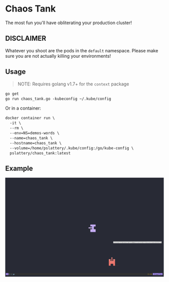 # Chaos Tank

The most fun you'll have obliterating your production cluster!

## DISCLAIMER

Whatever you shoot are the pods in the `default` namespace. Please make sure you are not actually killing your environments!

## Usage

> NOTE: Requires golang v1.7+ for the `context` package

```
go get
go run chaos_tank.go -kubeconfig ~/.kube/config 
```

Or in a container:

```
docker container run \
  -it \
  --rm \
  --env=NS=demos-words \
  --name=chaos_tank \
  --hostname=chaos_tank \
  --volume=/home/pslattery/.kube/config:/go/kube-config \
  pslattery/chaos_tank:latest
```


## Example

![Alt text](target_destroyed.png?raw=true "Target destroyed")
